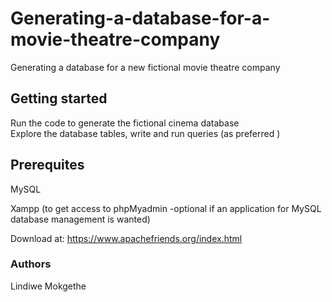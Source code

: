 # Generating-a-database-for-a-movie-theatre-company

Generating a database for a new fictional movie theatre company 

## Getting started 

Run the code to generate the fictional cinema database  
Explore the database tables, write and run queries (as preferred )


## Prerequites
 
MySQL

Xampp (to get access to phpMyadmin -optional if an application for MySQL database management is wanted)

Download at:  https://www.apachefriends.org/index.html


### Authors
Lindiwe Mokgethe 

